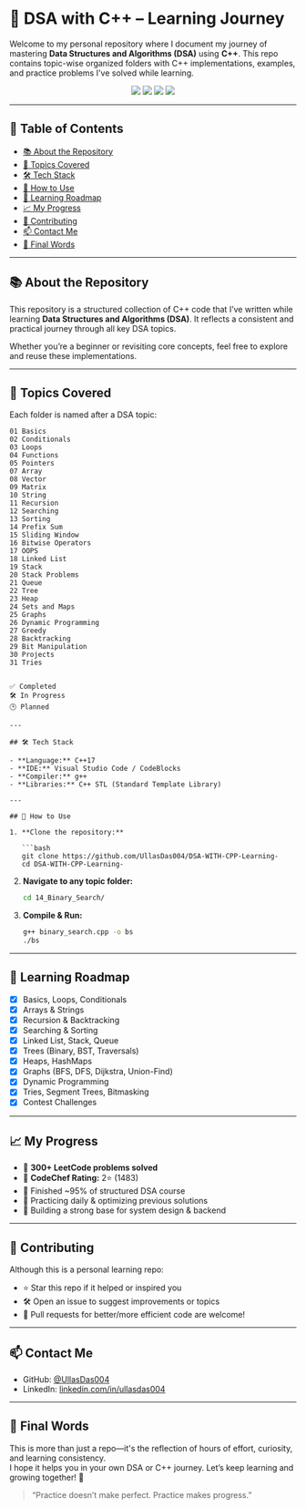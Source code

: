 
# 🚀 DSA with C++ – Learning Journey

Welcome to my personal repository where I document my journey of mastering **Data Structures and Algorithms (DSA)** using **C++**. This repo contains topic-wise organized folders with C++ implementations, examples, and practice problems I've solved while learning.

<p align="center">
  <img src="https://img.shields.io/badge/Language-C++17-blue.svg" />
  <img src="https://img.shields.io/badge/LeetCode-300%2B%20problems-orange.svg" />
  <img src="https://img.shields.io/badge/CodeChef-2%E2%AD%90%20(1483)-brightgreen.svg" />
  <img src="https://img.shields.io/badge/Status-Active-blueviolet" />
</p>

---

## 📘 Table of Contents

- [📚 About the Repository](#-about-the-repository)
- [🧠 Topics Covered](#-topics-covered)
- [🛠️ Tech Stack](#️-tech-stack)
- [🔧 How to Use](#-how-to-use)
- [🎯 Learning Roadmap](#-learning-roadmap)
- [📈 My Progress](#-my-progress)
- [🙌 Contributing](#-contributing)
- [📫 Contact Me](#-contact-me)
- [🏁 Final Words](#-final-words)

---

## 📚 About the Repository

This repository is a structured collection of C++ code that I’ve written while learning **Data Structures and Algorithms (DSA)**. It reflects a consistent and practical journey through all key DSA topics.

Whether you’re a beginner or revisiting core concepts, feel free to explore and reuse these implementations.

---

## 🧠 Topics Covered

Each folder is named after a DSA topic:

```
01 Basics
02 Conditionals
03 Loops
04 Functions
05 Pointers
07 Array
08 Vector
09 Matrix
10 String
11 Recursion
12 Searching
13 Sorting
14 Prefix Sum
15 Sliding Window
16 Bitwise Operators
17 OOPS
18 Linked List
19 Stack
20 Stack Problems
21 Queue
22 Tree
23 Heap
24 Sets and Maps
25 Graphs
26 Dynamic Programming
27 Greedy
28 Backtracking
29 Bit Manipulation
30 Projects
31 Tries


✅ Completed  
🛠️ In Progress  
🕒 Planned

---

## 🛠️ Tech Stack

- **Language:** C++17
- **IDE:** Visual Studio Code / CodeBlocks
- **Compiler:** g++
- **Libraries:** C++ STL (Standard Template Library)

---

## 🔧 How to Use

1. **Clone the repository:**

   ```bash
   git clone https://github.com/UllasDas004/DSA-WITH-CPP-Learning-
   cd DSA-WITH-CPP-Learning-
   ```

2. **Navigate to any topic folder:**

   ```bash
   cd 14_Binary_Search/
   ```

3. **Compile & Run:**

   ```bash
   g++ binary_search.cpp -o bs
   ./bs
   ```

---

## 🎯 Learning Roadmap

- [x] Basics, Loops, Conditionals
- [x] Arrays & Strings
- [x] Recursion & Backtracking
- [x] Searching & Sorting
- [x] Linked List, Stack, Queue
- [x] Trees (Binary, BST, Traversals)
- [x] Heaps, HashMaps
- [x] Graphs (BFS, DFS, Dijkstra, Union-Find)
- [x] Dynamic Programming
- [x] Tries, Segment Trees, Bitmasking
- [x] Contest Challenges

---

## 📈 My Progress

- 🔹 **300+ LeetCode problems solved**  
- 🔸 **CodeChef Rating:** 2⭐ (1483)  
- 🏁 Finished ~95% of structured DSA course  
- 💪 Practicing daily & optimizing previous solutions  
- 🎯 Building a strong base for system design & backend

---

## 🙌 Contributing

Although this is a personal learning repo:

- ⭐ Star this repo if it helped or inspired you  
- 🛠️ Open an issue to suggest improvements or topics  
- 📩 Pull requests for better/more efficient code are welcome!

---

## 📫 Contact Me

- GitHub: [@UllasDas004](https://github.com/UllasDas004)
- LinkedIn: [linkedin.com/in/ullasdas004](https://www.linkedin.com/in/ullasdas004/)

---

## 🏁 Final Words

This is more than just a repo—it's the reflection of hours of effort, curiosity, and learning consistency.  
I hope it helps you in your own DSA or C++ journey. Let’s keep learning and growing together! 🌱

> “Practice doesn’t make perfect. Practice makes progress.”
